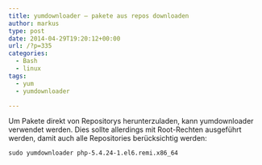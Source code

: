 ```yaml
---
title: yumdownloader – pakete aus repos downloaden
author: markus
type: post
date: 2014-04-29T19:20:12+00:00
url: /?p=335
categories:
  - Bash
  - linux
tags:
  - yum
  - yumdownloader

---
```

Um Pakete direkt von Repositorys herunterzuladen, kann yumdownloader verwendet werden. Dies sollte allerdings mit Root-Rechten ausgeführt werden, damit auch alle Repositories berücksichtig werden:
  
`sudo yumdownloader php-5.4.24-1.el6.remi.x86_64`
